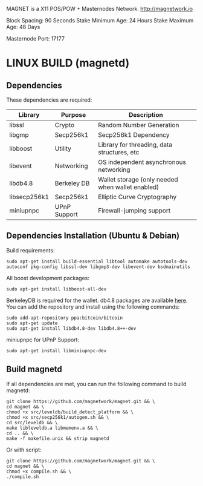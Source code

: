 
MAGNET is a X11 POS/POW + Masternodes Network.
http://magnetwork.io

Block Spacing: 90 Seconds
Stake Minimum Age: 24 Hours
Stake Maximum Age: 48 Days

Masternode Port: 17177

LINUX BUILD (magnetd)
===========================

Dependencies
------------

These dependencies are required:

 Library     | Purpose          | Description
 ------------|------------------|----------------------
 libssl      | Crypto           | Random Number Generation
 libgmp      | Secp256k1        | Secp256k1 Dependency
 libboost    | Utility          | Library for threading, data structures, etc
 libevent    | Networking       | OS independent asynchronous networking
 libdb4.8    | Berkeley DB      | Wallet storage (only needed when wallet enabled)
 libsecp256k1| Secp256k1        | Elliptic Curve Cryptography
 miniupnpc   | UPnP Support     | Firewall-jumping support

Dependencies Installation (Ubuntu & Debian)
-------------------------------------------

Build requirements:

    sudo apt-get install build-essential libtool automake autotools-dev autoconf pkg-config libssl-dev libgmp3-dev libevent-dev bsdmainutils
    
All boost development packages:
    
    sudo apt-get install libboost-all-dev    

BerkeleyDB is required for the wallet. db4.8 packages are available [here](https://launchpad.net/~bitcoin/+archive/bitcoin).
You can add the repository and install using the following commands:

    sudo add-apt-repository ppa:bitcoin/bitcoin
    sudo apt-get update
    sudo apt-get install libdb4.8-dev libdb4.8++-dev
    
 miniupnpc for UPnP Support:

    sudo apt-get install libminiupnpc-dev
    
    
Build magnetd
-------------

If all dependencies are met, you can run the following command to build magnetd:

    git clone https://github.com/magnetwork/magnet.git && \
    cd magnet && \
    chmod +x src/leveldb/build_detect_platform && \
    chmod +x src/secp256k1/autogen.sh && \
    cd src/leveldb && \
    make libleveldb.a libmemenv.a && \
    cd .. && \
    make -f makefile.unix && strip magnetd
    
Or with script:    
    
    git clone https://github.com/magnetwork/magnet.git && \
    cd magnet && \
    chmod +x compile.sh && \
    ./compile.sh
